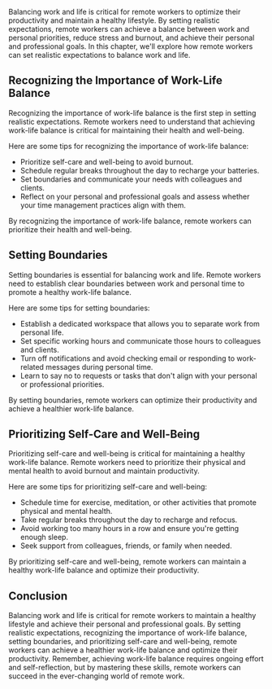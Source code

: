 
Balancing work and life is critical for remote workers to optimize their productivity and maintain a healthy lifestyle. By setting realistic expectations, remote workers can achieve a balance between work and personal priorities, reduce stress and burnout, and achieve their personal and professional goals. In this chapter, we'll explore how remote workers can set realistic expectations to balance work and life.

Recognizing the Importance of Work-Life Balance
-----------------------------------------------

Recognizing the importance of work-life balance is the first step in setting realistic expectations. Remote workers need to understand that achieving work-life balance is critical for maintaining their health and well-being.

Here are some tips for recognizing the importance of work-life balance:

- Prioritize self-care and well-being to avoid burnout.
- Schedule regular breaks throughout the day to recharge your batteries.
- Set boundaries and communicate your needs with colleagues and clients.
- Reflect on your personal and professional goals and assess whether your time management practices align with them.

By recognizing the importance of work-life balance, remote workers can prioritize their health and well-being.

Setting Boundaries
------------------

Setting boundaries is essential for balancing work and life. Remote workers need to establish clear boundaries between work and personal time to promote a healthy work-life balance.

Here are some tips for setting boundaries:

- Establish a dedicated workspace that allows you to separate work from personal life.
- Set specific working hours and communicate those hours to colleagues and clients.
- Turn off notifications and avoid checking email or responding to work-related messages during personal time.
- Learn to say no to requests or tasks that don't align with your personal or professional priorities.

By setting boundaries, remote workers can optimize their productivity and achieve a healthier work-life balance.

Prioritizing Self-Care and Well-Being
-------------------------------------

Prioritizing self-care and well-being is critical for maintaining a healthy work-life balance. Remote workers need to prioritize their physical and mental health to avoid burnout and maintain productivity.

Here are some tips for prioritizing self-care and well-being:

- Schedule time for exercise, meditation, or other activities that promote physical and mental health.
- Take regular breaks throughout the day to recharge and refocus.
- Avoid working too many hours in a row and ensure you're getting enough sleep.
- Seek support from colleagues, friends, or family when needed.

By prioritizing self-care and well-being, remote workers can maintain a healthy work-life balance and optimize their productivity.

Conclusion
----------

Balancing work and life is critical for remote workers to maintain a healthy lifestyle and achieve their personal and professional goals. By setting realistic expectations, recognizing the importance of work-life balance, setting boundaries, and prioritizing self-care and well-being, remote workers can achieve a healthier work-life balance and optimize their productivity. Remember, achieving work-life balance requires ongoing effort and self-reflection, but by mastering these skills, remote workers can succeed in the ever-changing world of remote work.
